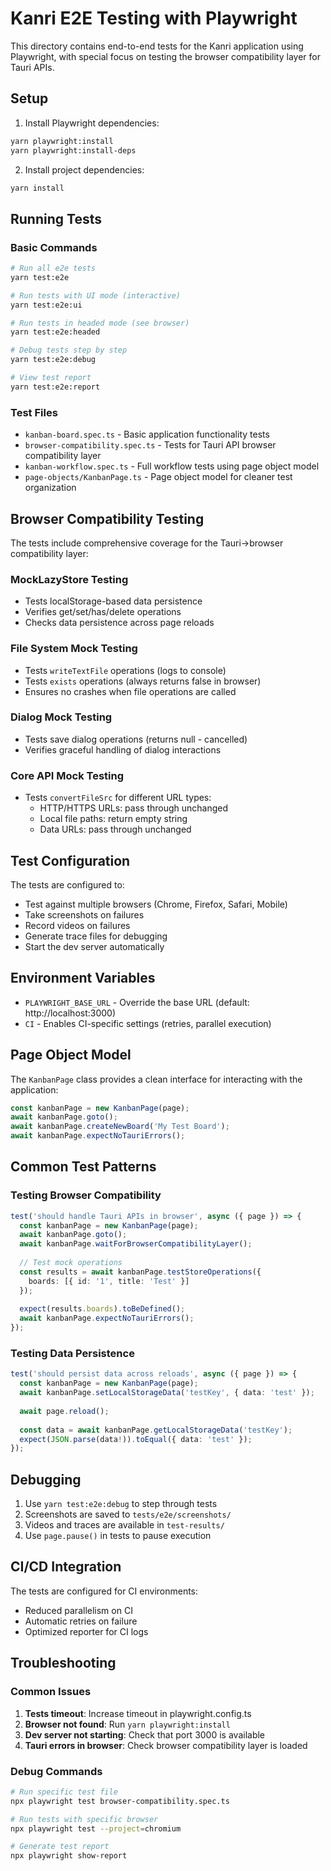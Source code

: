 # Kanri E2E Testing with Playwright

This directory contains end-to-end tests for the Kanri application using Playwright, with special focus on testing the browser compatibility layer for Tauri APIs.

## Setup

1. Install Playwright dependencies:
```bash
yarn playwright:install
yarn playwright:install-deps
```

2. Install project dependencies:
```bash
yarn install
```

## Running Tests

### Basic Commands

```bash
# Run all e2e tests
yarn test:e2e

# Run tests with UI mode (interactive)
yarn test:e2e:ui

# Run tests in headed mode (see browser)
yarn test:e2e:headed

# Debug tests step by step
yarn test:e2e:debug

# View test report
yarn test:e2e:report
```

### Test Files

- `kanban-board.spec.ts` - Basic application functionality tests
- `browser-compatibility.spec.ts` - Tests for Tauri API browser compatibility layer
- `kanban-workflow.spec.ts` - Full workflow tests using page object model
- `page-objects/KanbanPage.ts` - Page object model for cleaner test organization

## Browser Compatibility Testing

The tests include comprehensive coverage for the Tauri->browser compatibility layer:

### MockLazyStore Testing
- Tests localStorage-based data persistence
- Verifies get/set/has/delete operations
- Checks data persistence across page reloads

### File System Mock Testing
- Tests `writeTextFile` operations (logs to console)
- Tests `exists` operations (always returns false in browser)
- Ensures no crashes when file operations are called

### Dialog Mock Testing
- Tests save dialog operations (returns null - cancelled)
- Verifies graceful handling of dialog interactions

### Core API Mock Testing
- Tests `convertFileSrc` for different URL types:
  - HTTP/HTTPS URLs: pass through unchanged
  - Local file paths: return empty string
  - Data URLs: pass through unchanged

## Test Configuration

The tests are configured to:
- Test against multiple browsers (Chrome, Firefox, Safari, Mobile)
- Take screenshots on failures
- Record videos on failures
- Generate trace files for debugging
- Start the dev server automatically

## Environment Variables

- `PLAYWRIGHT_BASE_URL` - Override the base URL (default: http://localhost:3000)
- `CI` - Enables CI-specific settings (retries, parallel execution)

## Page Object Model

The `KanbanPage` class provides a clean interface for interacting with the application:

```typescript
const kanbanPage = new KanbanPage(page);
await kanbanPage.goto();
await kanbanPage.createNewBoard('My Test Board');
await kanbanPage.expectNoTauriErrors();
```

## Common Test Patterns

### Testing Browser Compatibility
```typescript
test('should handle Tauri APIs in browser', async ({ page }) => {
  const kanbanPage = new KanbanPage(page);
  await kanbanPage.goto();
  await kanbanPage.waitForBrowserCompatibilityLayer();
  
  // Test mock operations
  const results = await kanbanPage.testStoreOperations({
    boards: [{ id: '1', title: 'Test' }]
  });
  
  expect(results.boards).toBeDefined();
  await kanbanPage.expectNoTauriErrors();
});
```

### Testing Data Persistence
```typescript
test('should persist data across reloads', async ({ page }) => {
  const kanbanPage = new KanbanPage(page);
  await kanbanPage.setLocalStorageData('testKey', { data: 'test' });
  
  await page.reload();
  
  const data = await kanbanPage.getLocalStorageData('testKey');
  expect(JSON.parse(data!)).toEqual({ data: 'test' });
});
```

## Debugging

1. Use `yarn test:e2e:debug` to step through tests
2. Screenshots are saved to `tests/e2e/screenshots/`
3. Videos and traces are available in `test-results/`
4. Use `page.pause()` in tests to pause execution

## CI/CD Integration

The tests are configured for CI environments:
- Reduced parallelism on CI
- Automatic retries on failure
- Optimized reporter for CI logs

## Troubleshooting

### Common Issues

1. **Tests timeout**: Increase timeout in playwright.config.ts
2. **Browser not found**: Run `yarn playwright:install`
3. **Dev server not starting**: Check that port 3000 is available
4. **Tauri errors in browser**: Check browser compatibility layer is loaded

### Debug Commands

```bash
# Run specific test file
npx playwright test browser-compatibility.spec.ts

# Run tests with specific browser
npx playwright test --project=chromium

# Generate test report
npx playwright show-report
```